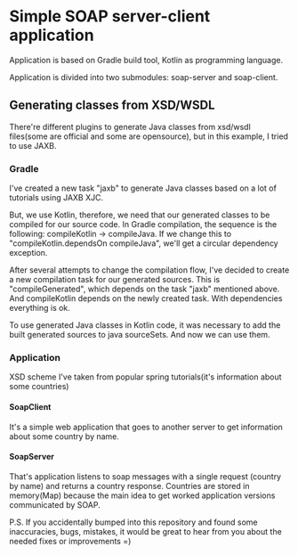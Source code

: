 # Simple SOAP server-client application

Application is based on Gradle build tool, Kotlin as programming language.

Application is divided into two submodules: soap-server and soap-client.

## Generating classes from XSD/WSDL

There're different plugins to generate Java classes from xsd/wsdl files(some are official and some are opensource), 
but in this example, I tried to use JAXB.

### Gradle

I've created a new task "jaxb" to generate Java classes based on a lot of tutorials using JAXB XJC.

But, we use Kotlin, therefore, we need that our generated classes to be compiled for our source code.
In Gradle compilation, the sequence is the following: compileKotlin -> compileJava.
If we change this to "compileKotlin.dependsOn compileJava", we'll get a circular dependency exception.

After several attempts to change the compilation flow, I've decided to create a new compilation task for our generated sources.
This is "compileGenerated", which depends on the task "jaxb" mentioned above.
And compileKotlin depends on the newly created task.
With dependencies everything is ok.

To use generated Java classes in Kotlin code, it was necessary to add the built generated sources to java sourceSets.
And now we can use them.

### Application

XSD scheme I've taken from popular spring tutorials(it's information about some countries)

#### SoapClient

It's a simple web application that goes to another server to get information about some country by name.

#### SoapServer

That's application listens to soap messages with a single request (country by name) and returns a country response.
Countries are stored in memory(Map) because the main idea to get worked application versions communicated by SOAP.


P.S. If you accidentally bumped into this repository and found some inaccuracies, bugs, mistakes, 
it would be great to hear from you about the needed fixes or improvements =)